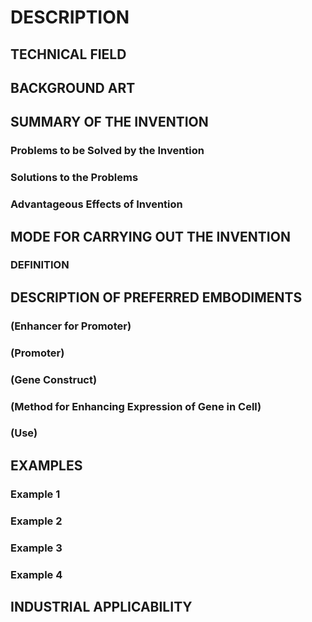 # DESCRIPTION

## TECHNICAL FIELD

## BACKGROUND ART

## SUMMARY OF THE INVENTION

### Problems to be Solved by the Invention

### Solutions to the Problems

### Advantageous Effects of Invention

## MODE FOR CARRYING OUT THE INVENTION

### DEFINITION

## DESCRIPTION OF PREFERRED EMBODIMENTS

### (Enhancer for Promoter)

### (Promoter)

### (Gene Construct)

### (Method for Enhancing Expression of Gene in Cell)

### (Use)

## EXAMPLES

### Example 1

### Example 2

### Example 3

### Example 4

## INDUSTRIAL APPLICABILITY


